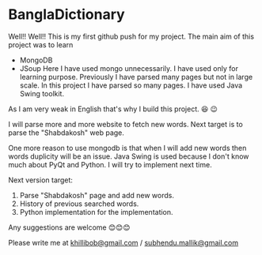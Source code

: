 # BanglaDictionary

Well!! Well!! This is my first github push for my project.
The main aim of this project was to learn
  * MongoDB
  * JSoup
Here I have used mongo unnecessarily. I have used only for learning purpose. 
Previously I have parsed many pages but not in large scale. In this project I have parsed so many pages. 
I have used Java Swing toolkit.

As I am very weak in English that's why I build this project. :laughing: :wink:

I will parse more and more website to fetch new words. Next target is to parse the "Shabdakosh" web page. 

One more reason to use mongodb is that when I will add new words then words duplicity will be an issue. 
Java Swing is used because I don't know much about PyQt and Python. I will try to implement next time. 

Next version target:

1. Parse "Shabdakosh" page and add new words.
2. History of previous searched words.
3. Python implementation for the implementation.

Any suggestions are welcome :blush::blush::blush:

Please write me at khillibob@gmail.com / subhendu.mallik@gmail.com

